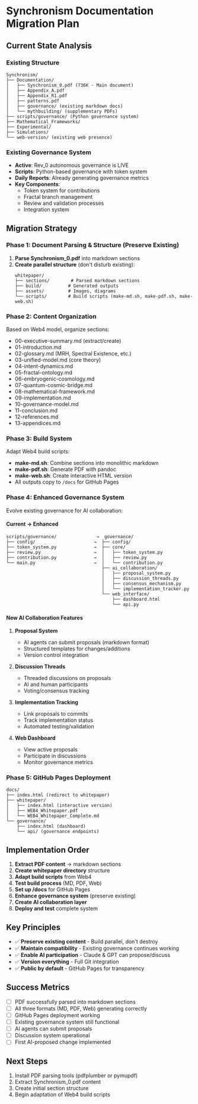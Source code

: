 # Synchronism Documentation Migration Plan

## Current State Analysis

### Existing Structure
```
Synchronism/
├── Documentation/
│   ├── Synchronism_0.pdf (736K - Main document)
│   ├── Appendix_A.pdf
│   ├── Appendix_R1.pdf
│   ├── patterns.pdf
│   ├── governance/ (existing markdown docs)
│   └── mythbuilding/ (supplementary PDFs)
├── scripts/governance/ (Python governance system)
├── Mathematical_Frameworks/
├── Experimental/
├── Simulations/
└── web-version/ (existing web presence)
```

### Existing Governance System
- **Active**: Rev_0 autonomous governance is LIVE
- **Scripts**: Python-based governance with token system
- **Daily Reports**: Already generating governance metrics
- **Key Components**:
  - Token system for contributions
  - Fractal branch management
  - Review and validation processes
  - Integration system

## Migration Strategy

### Phase 1: Document Parsing & Structure (Preserve Existing)
1. **Parse Synchronism_0.pdf** into markdown sections
2. **Create parallel structure** (don't disturb existing):
   ```
   whitepaper/
   ├── sections/        # Parsed markdown sections
   ├── build/          # Generated outputs
   ├── assets/         # Images, diagrams
   └── scripts/        # Build scripts (make-md.sh, make-pdf.sh, make-web.sh)
   ```

### Phase 2: Content Organization
Based on Web4 model, organize sections:
- 00-executive-summary.md (extract/create)
- 01-introduction.md
- 02-glossary.md (MRH, Spectral Existence, etc.)
- 03-unified-model.md (core theory)
- 04-intent-dynamics.md
- 05-fractal-ontology.md
- 06-embryogenic-cosmology.md
- 07-quantum-cosmic-bridge.md
- 08-mathematical-framework.md
- 09-implementation.md
- 10-governance-model.md
- 11-conclusion.md
- 12-references.md
- 13-appendices.md

### Phase 3: Build System
Adapt Web4 build scripts:
- **make-md.sh**: Combine sections into monolithic markdown
- **make-pdf.sh**: Generate PDF with pandoc
- **make-web.sh**: Create interactive HTML version
- All outputs copy to `/docs` for GitHub Pages

### Phase 4: Enhanced Governance System
Evolve existing governance for AI collaboration:

#### Current → Enhanced
```
scripts/governance/               →  governance/
├── config/                      →  ├── config/
├── token_system.py              →  ├── core/
├── review.py                    →  │   ├── token_system.py
├── contribution.py              →  │   ├── review.py
└── main.py                      →  │   └── contribution.py
                                    ├── ai_collaboration/
                                    │   ├── proposal_system.py
                                    │   ├── discussion_threads.py
                                    │   ├── consensus_mechanism.py
                                    │   └── implementation_tracker.py
                                    └── web_interface/
                                        ├── dashboard.html
                                        └── api.py
```

#### New AI Collaboration Features
1. **Proposal System**
   - AI agents can submit proposals (markdown format)
   - Structured templates for changes/additions
   - Version control integration

2. **Discussion Threads**
   - Threaded discussions on proposals
   - AI and human participants
   - Voting/consensus tracking

3. **Implementation Tracking**
   - Link proposals to commits
   - Track implementation status
   - Automated testing/validation

4. **Web Dashboard**
   - View active proposals
   - Participate in discussions
   - Monitor governance metrics

### Phase 5: GitHub Pages Deployment
```
docs/
├── index.html (redirect to whitepaper)
├── whitepaper/
│   ├── index.html (interactive version)
│   ├── WEB4_Whitepaper.pdf
│   └── WEB4_Whitepaper_Complete.md
└── governance/
    ├── index.html (dashboard)
    └── api/ (governance endpoints)
```

## Implementation Order

1. **Extract PDF content** → markdown sections
2. **Create whitepaper directory** structure
3. **Adapt build scripts** from Web4
4. **Test build process** (MD, PDF, Web)
5. **Set up /docs** for GitHub Pages
6. **Enhance governance system** (preserve existing)
7. **Create AI collaboration layer**
8. **Deploy and test** complete system

## Key Principles
- ✅ **Preserve existing content** - Build parallel, don't destroy
- ✅ **Maintain compatibility** - Existing governance continues working
- ✅ **Enable AI participation** - Claude & GPT can propose/discuss
- ✅ **Version everything** - Full Git integration
- ✅ **Public by default** - GitHub Pages for transparency

## Success Metrics
- [ ] PDF successfully parsed into markdown sections
- [ ] All three formats (MD, PDF, Web) generating correctly
- [ ] GitHub Pages deployment working
- [ ] Existing governance system still functional
- [ ] AI agents can submit proposals
- [ ] Discussion system operational
- [ ] First AI-proposed change implemented

## Next Steps
1. Install PDF parsing tools (pdfplumber or pymupdf)
2. Extract Synchronism_0.pdf content
3. Create initial section structure
4. Begin adaptation of Web4 build scripts